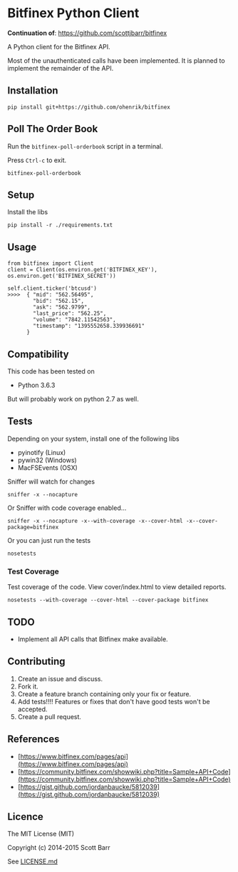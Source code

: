 # Bitfinex Python Client

**Continuation of**: https://github.com/scottjbarr/bitfinex

A Python client for the Bitfinex API.

Most of the unauthenticated calls have been implemented.  It is planned to
implement the remainder of the API.

## Installation

    pip install git+https://github.com/ohenrik/bitfinex



## Poll The Order Book

Run the ```bitfinex-poll-orderbook``` script in a terminal.

Press ```Ctrl-c``` to exit.

    bitfinex-poll-orderbook

## Setup

Install the libs

    pip install -r ./requirements.txt

## Usage

    from bitfinex import Client
    client = Client(os.environ.get('BITFINEX_KEY'), os.environ.get('BITFINEX_SECRET'))

    self.client.ticker('btcusd')
    >>>>  { "mid": "562.56495",
            "bid": "562.15",
            "ask": "562.9799",
            "last_price": "562.25",
            "volume": "7842.11542563",
            "timestamp": "1395552658.339936691"
          }


## Compatibility

This code has been tested on

- Python 3.6.3

But will probably work on python 2.7 as well.

## Tests

Depending on your system, install one of the following libs

- pyinotify (Linux)
- pywin32 (Windows)
- MacFSEvents (OSX)

Sniffer will watch for changes

    sniffer -x --nocapture

Or Sniffer with code coverage enabled...

    sniffer -x --nocapture -x--with-coverage -x--cover-html -x--cover-package=bitfinex

Or you can just run the tests

    nosetests

### Test Coverage

Test coverage of the code. View cover/index.html to view detailed reports.

    nosetests --with-coverage --cover-html --cover-package bitfinex


## TODO

- Implement all API calls that Bitfinex make available.

## Contributing

1. Create an issue and discuss.
1. Fork it.
1. Create a feature branch containing only your fix or feature.
1. Add tests!!!! Features or fixes that don't have good tests won't be accepted.
1. Create a pull request.

## References

- [https://www.bitfinex.com/pages/api](https://www.bitfinex.com/pages/api)
- [https://community.bitfinex.com/showwiki.php?title=Sample+API+Code](https://community.bitfinex.com/showwiki.php?title=Sample+API+Code)
- [https://gist.github.com/jordanbaucke/5812039](https://gist.github.com/jordanbaucke/5812039)

## Licence

The MIT License (MIT)

Copyright (c) 2014-2015 Scott Barr

See [LICENSE.md](LICENSE.md)
